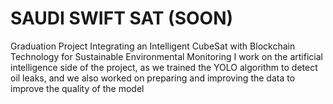 # SAUDI SWIFT SAT (SOON)
Graduation Project
Integrating an Intelligent CubeSat with Blockchain Technology for Sustainable Environmental
Monitoring
I work on the artificial intelligence side of the project, as we trained the YOLO algorithm to
detect oil leaks, and we also worked on preparing and improving the data to improve the
quality of the model

